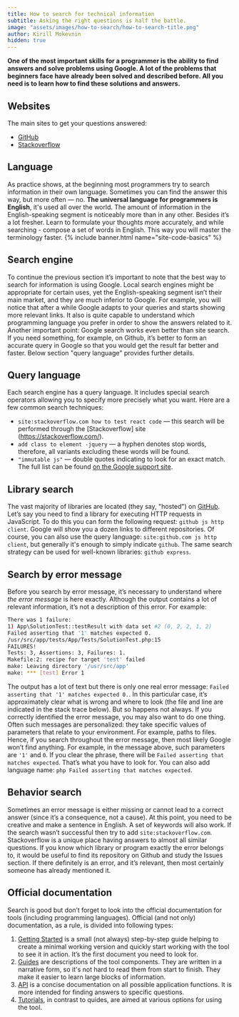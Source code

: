```yaml
---
title: How to search for technical information
subtitle: Asking the right questions is half the battle.
image: "assets/images/how-to-search/how-to-search-title.png"
author: Kirill Mokevnin
hidden: true
---
```

**One of the most important skills for a programmer is the ability to find answers and solve problems using Google. A lot of the problems that beginners face have already been solved and described before. All you need is to learn how to find these solutions and answers.**
## Websites
The main sites to get your questions answered:
* [GitHub](https://github.com)
* [Stackoverflow](https://stackoverflow.com)
## Language
As practice shows, at the beginning most programmers try to search information in their own language. Sometimes you can find the answer this way, but more often — no. **The universal language for programmers is English**, it's used all over the world. The amount of information in the English-speaking segment is noticeably more than in any other. Besides it’s a lot fresher. Learn to formulate your thoughts more accurately, and while searching - compose a set of words in English. This way you will master the terminology faster.
{% include banner.html name="site-code-basics" %}
## Search engine
To continue the previous section it’s important to note that the best way to search for information is using Google. Local search engines might be appropriate for certain uses, yet the English-speaking segment isn’t their main market, and they are much inferior to Google. For example, you will notice that after a while Google adapts to your queries and starts showing more relevant links. It also is quite capable to understand which programming language you prefer in order to show the answers related to it.
Another important point: Google search works even better than site search. If you need something, for example, on Github, it’s better to form an accurate query in Google so that you would get the result far better and faster. Below section "query language" provides further details.
## Query language
Each search engine has a query language. It includes special search operators allowing you to specify more precisely what you want. Here are a few common search techniques:
* `site:stackoverflow.com how to test react code` — this search will be performed through the [Stackoverflow] site (https://stackoverflow.com/).
* `add class to element -jquery` — a hyphen denotes stop words, therefore, all variants excluding these words will be found.
* `"immutable js"` — double quotes indicating to look for an exact match.
The full list can be found [on the Google support site](https://support.google.com/websearch/answer/2466433?visit_id=1-636424030566191968-2246914586&p=adv_operators&hl=en&rd=1).
## Library search
The vast majority of libraries are located (they say, "hosted") on [GitHub](https://github.com). Let’s say you need to find a library for executing HTTP requests in JavaScript. To do this you can form the following request: `github js http client`. Google will show you a dozen links to different repositories. Of course, you can also use the query language: `site:github.com js http client`, but generally it's enough to simply indicate `github`.
The same search strategy can be used for well-known libraries: `github express`.
## Search by error message
Before you search by error message, it’s necessary to understand where *the error message* is here exactly. Although the output contains a lot of relevant information, it’s not a description of this error. For example:
```sh
There was 1 failure:
1) App\SolutionTest::testResult with data set #2 (0, 2, 2, 1, 2)
Failed asserting that '1' matches expected 0.
/usr/src/app/tests/App/Tests/SolutionTest.php:15
FAILURES!
Tests: 3, Assertions: 3, Failures: 1.
Makefile:2: recipe for target 'test' failed
make: Leaving directory '/usr/src/app'
make: *** [test] Error 1
```
The output has a lot of text but there is only one real error message: `Failed asserting that '1' matches expected 0.`. In this particular case, it’s approximately clear what is wrong and where to look (the file and line are indicated in the stack trace below). But so happens not always. If you correctly identified the error message, you may also want to do one thing. Often such messages are personalized: they take specific values of parameters that relate to your environment. For example, paths to files. Hence, if you search throughout the error message, then most likely Google won’t find anything. For example, in the message above, such parameters are `'1'` and `0`. If you clear the phrase, there will be `Failed asserting that matches expected`. That’s what you have to look for. You can also add language name: `php Failed asserting that matches expected`.
## Behavior search
Sometimes an error message is either missing or cannot lead to a correct answer (since it’s a consequence, not a cause). At this point, you need to be creative and make a sentence in English. A set of keywords will also work. If the search wasn’t successful then try to add `site:stackoverflow.com`. Stackoverflow is a unique place having answers to almost all similar questions.
If you know which library or program exactly the error belongs to, it would be useful to find its repository on Github and study the Issues section. If there definitely is an error, and it’s relevant, then most certainly someone has already mentioned it.
## Official documentation
Search is good but don’t forget to look into the official documentation for tools (including programming languages). Official (and not only) documentation, as a rule, is divided into following types:
1. [Getting Started](https://guides.rubyonrails.org/getting_started.html) is a small (not always) step-by-step guide helping to create a minimal working version and quickly start working with the tool to see it in action. It’s the first document you need to look for.
1. [Guides](https://laravel.com/docs/5.5/routing) are descriptions of the tool components. They are written in a narrative form, so it's not hard to read them from start to finish. They make it easier to learn large blocks of information.
1. [API](https://bit.ly/2uq98XM) is a concise documentation on all possible application functions. It is more intended for finding answers to specific questions.
1. [Tutorials](https://blog.codeship.com/an-introduction-to-apis-with-phoenix/), in contrast to quides, are aimed at various options for using the tool.
